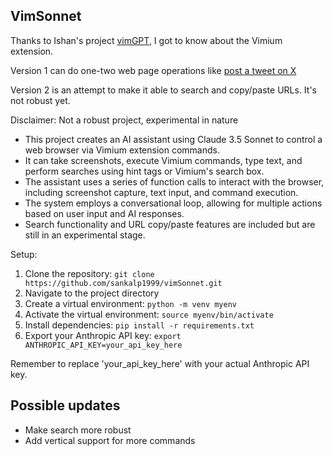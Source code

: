 ## VimSonnet

Thanks to Ishan's project [vimGPT](https://github.com/ishan0102/vimGPT), I got to know about the Vimium extension. 

Version 1 can do one-two web page operations like [post a tweet on X](https://x.com/dejavucoder/status/1807387424018084345)

Version 2 is an attempt to make it able to search and copy/paste URLs. It's not robust yet. 

Disclaimer: Not a robust project, experimental in nature

- This project creates an AI assistant using Claude 3.5 Sonnet to control a web browser via Vimium extension commands.
- It can take screenshots, execute Vimium commands, type text, and perform searches using hint tags or Vimium's search box.
- The assistant uses a series of function calls to interact with the browser, including screenshot capture, text input, and command execution.
- The system employs a conversational loop, allowing for multiple actions based on user input and AI responses.
- Search functionality and URL copy/paste features are included but are still in an experimental stage.

Setup:
1. Clone the repository: `git clone https://github.com/sankalp1999/vimSonnet.git`
2. Navigate to the project directory
3. Create a virtual environment: `python -m venv myenv`
4. Activate the virtual environment: `source myenv/bin/activate`
5. Install dependencies: `pip install -r requirements.txt`
6. Export your Anthropic API key: `export ANTHROPIC_API_KEY=your_api_key_here`

Remember to replace 'your_api_key_here' with your actual Anthropic API key.

## Possible updates

- Make search more robust
- Add vertical support for more commands

